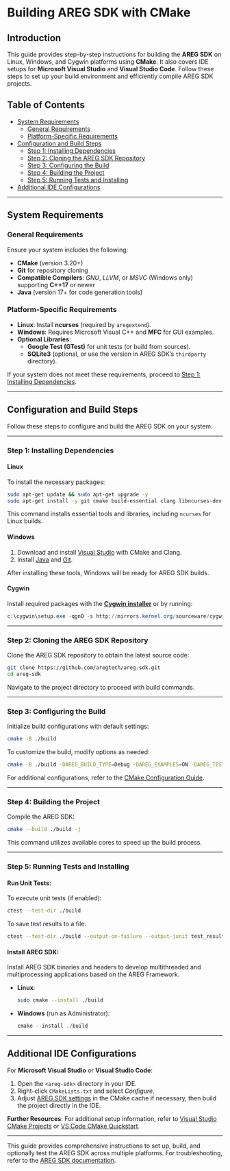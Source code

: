# Building AREG SDK with CMake

## Introduction
This guide provides step-by-step instructions for building the **AREG SDK** on Linux, Windows, and Cygwin platforms using **CMake**. It also covers IDE setups for **Microsoft Visual Studio** and **Visual Studio Code**. Follow these steps to set up your build environment and efficiently compile AREG SDK projects.

## Table of Contents
- [System Requirements](#system-requirements)
  - [General Requirements](#general-requirements)
  - [Platform-Specific Requirements](#platform-specific-requirements)
- [Configuration and Build Steps](#configuration-and-build-steps)
  - [Step 1: Installing Dependencies](#step-1-installing-dependencies)
  - [Step 2: Cloning the AREG SDK Repository](#step-2-cloning-the-areg-sdk-repository)
  - [Step 3: Configuring the Build](#step-3-configuring-the-build)
  - [Step 4: Building the Project](#step-4-building-the-project)
  - [Step 5: Running Tests and Installing](#step-5-running-tests-and-installing)
- [Additional IDE Configurations](#additional-ide-configurations)

---

## System Requirements

### General Requirements
Ensure your system includes the following:
- **CMake** (version 3.20+)
- **Git** for repository cloning
- **Compatible Compilers**: *GNU*, *LLVM*, or *MSVC* (Windows only) supporting **C++17** or newer
- **Java** (version 17+ for code generation tools)

### Platform-Specific Requirements
- **Linux**: Install **ncurses** (required by `aregextend`).
- **Windows**: Requires Microsoft Visual C++ and **MFC** for GUI examples.
- **Optional Libraries**:
  - **Google Test (GTest)** for unit tests (or build from sources).
  - **SQLite3** (optional, or use the version in AREG SDK’s `thirdparty` directory).

If your system does not meet these requirements, proceed to [Step 1: Installing Dependencies](#step-1-installing-dependencies).

---

## Configuration and Build Steps

Follow these steps to configure and build the AREG SDK on your system.

---

### Step 1: Installing Dependencies

#### Linux
To install the necessary packages:
```bash
sudo apt-get update && sudo apt-get upgrade -y
sudo apt-get install -y git cmake build-essential clang libncurses-dev openjdk-17-jre
```
This command installs essential tools and libraries, including `ncurses` for Linux builds.

#### Windows
1. Download and install [Visual Studio](https://visualstudio.microsoft.com/) with CMake and Clang.
2. Install [Java](https://www.java.com/download/) and [Git](https://git-scm.com/download/win).

After installing these tools, Windows will be ready for AREG SDK builds.

#### Cygwin
Install required packages with the **[Cygwin installer](https://cygwin.com/install.html)** or by running:
```powershell
c:\cygwin\setup.exe -qgnO -s http://mirrors.kernel.org/sourceware/cygwin/ -l C:\cygwin\ -P cmake, dos2unix, flexdll, gcc-g++, make, git, ncurses, libncurses-devel
```

---

### Step 2: Cloning the AREG SDK Repository

Clone the AREG SDK repository to obtain the latest source code:
```bash
git clone https://github.com/aregtech/areg-sdk.git
cd areg-sdk
```
Navigate to the project directory to proceed with build commands.

---

### Step 3: Configuring the Build

Initialize build configurations with default settings:
```bash
cmake -B ./build
```
To customize the build, modify options as needed:
```bash
cmake -B ./build -DAREG_BUILD_TYPE=Debug -DAREG_EXAMPLES=ON -DAREG_TESTS=ON
```
For additional configurations, refer to the [CMake Configuration Guide](./cmake-config.md).

---

### Step 4: Building the Project

Compile the AREG SDK:
```bash
cmake --build ./build -j
```
This command utilizes available cores to speed up the build process.

---

### Step 5: Running Tests and Installing

#### Run Unit Tests:
To execute unit tests (if enabled):
```bash
ctest --test-dir ./build
```
To save test results to a file:
```bash
ctest --test-dir ./build --output-on-failure --output-junit test_results.xml
```

#### Install AREG SDK:

Install AREG SDK binaries and headers to develop multithreaded and multiprocessing applications based on the AREG Framework.

- **Linux**:
  ```bash
  sudo cmake --install ./build
  ```
- **Windows** (run as Administrator):
  ```powershell
  cmake --install ./build
  ```

---

## Additional IDE Configurations

For **Microsoft Visual Studio** or **Visual Studio Code**:
1. Open the `<areg-sdk>` directory in your IDE.
2. Right-click `CMakeLists.txt` and select *Configure*.
3. Adjust [AREG SDK settings](./cmake-config.md) in the CMake cache if necessary, then build the project directly in the IDE.

**Further Resources**:
For additional setup information, refer to [Visual Studio CMake Projects](https://learn.microsoft.com/en-us/cpp/build/cmake-projects-in-visual-studio) or [VS Code CMake Quickstart](https://code.visualstudio.com/docs/cpp/cmake-quickstart).

---

This guide provides comprehensive instructions to set up, build, and optionally test the AREG SDK across multiple platforms. For troubleshooting, refer to the [AREG SDK documentation](https://github.com/aregtech/areg-sdk).
